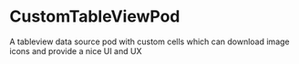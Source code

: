 # CustomTableViewPod
A tableview data source pod with custom cells which can download image icons and provide a nice UI and UX
